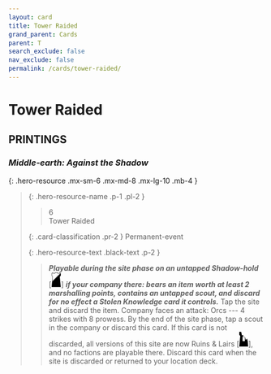 ```yaml
---
layout: card
title: Tower Raided
grand_parent: Cards
parent: T
search_exclude: false
nav_exclude: false
permalink: /cards/tower-raided/
---
```


# Tower Raided


## PRINTINGS


### _Middle-earth: Against the Shadow_

{: .hero-resource .mx-sm-6 .mx-md-8 .mx-lg-10 .mb-4 }
> {: .hero-resource-name .p-1 .pl-2 }
> > <div class="card-mp">6</div>
> > <div class="card-name">Tower Raided</div>
>
> {: .card-classification .pr-2 }
> Permanent-event
>
> {: .hero-resource-text .black-text .p-2 }
> > ***Playable during the site phase on an untapped Shadow-hold*** <nobr>[<img src="/assets/images/shadow-hold.svg">]</nobr> ***if your company there: bears an item worth at least 2 marshalling points, contains an untapped scout, and discard for no effect a Stolen Knowledge card it controls.*** Tap the site and discard the item. Company faces an attack: Orcs --- 4 strikes with 8 prowess. By the end of the site phase, tap a scout in the company or discard this card. If this card is not discarded, all versions of this site are now Ruins & Lairs <nobr>[<img src="/assets/images/ruinlair.svg">]</nobr>, and no factions are playable there. Discard this card when the site is discarded or returned to your location deck. 
> 
